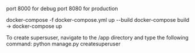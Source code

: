 port 8000 for debug
port 8080 for production

docker-compose -f docker-compose.yml up --build
docker-compose build -> docker-compose up

To create supersuser, navigate to the /app directory and type the following command:
    python manage.py createsuperuser

